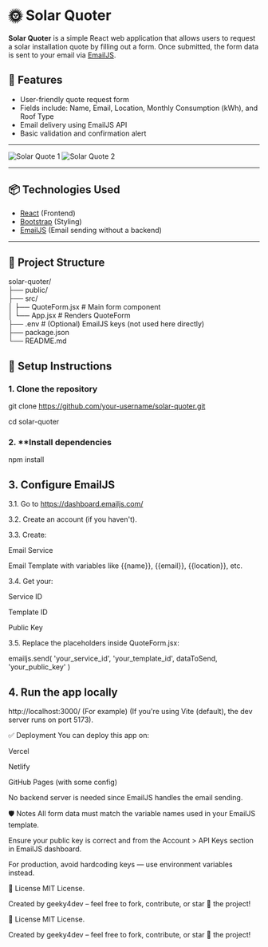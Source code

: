 # 🌞 Solar Quoter

**Solar Quoter** is a simple React web application that allows users to request a solar installation quote by filling out a form. Once submitted, the form data is sent to your email via [EmailJS](https://www.emailjs.com/).

## 🚀 Features

- User-friendly quote request form
- Fields include: Name, Email, Location, Monthly Consumption (kWh), and Roof Type
- Email delivery using EmailJS API
- Basic validation and confirmation alert

---

![Solar Quote 1](https://github.com/user-attachments/assets/4d19efa7-7410-48de-930f-2571c69291b8)
![Solar Quote 2](https://github.com/user-attachments/assets/0d9eb0d8-baee-4feb-92fd-b9692df4812d)

---

## 📦 Technologies Used

- [React](https://reactjs.org/) (Frontend)
- [Bootstrap](https://getbootstrap.com/) (Styling)
- [EmailJS](https://www.emailjs.com/) (Email sending without a backend)

---

## 📁 Project Structure  

solar-quoter/  
├── public/  
├── src/  
│ ├── QuoteForm.jsx # Main form component  
│ └── App.jsx # Renders QuoteForm  
├── .env # (Optional) EmailJS keys (not used here directly)  
├── package.json  
└── README.md 

## 🔧 Setup Instructions

### 1. **Clone the repository**

git clone https://github.com/your-username/solar-quoter.git

cd solar-quoter

### 2. **Install dependencies

npm install

## 3. Configure EmailJS

3.1. Go to https://dashboard.emailjs.com/

3.2. Create an account (if you haven't).

3.3. Create:

Email Service

Email Template with variables like {{name}}, {{email}}, {{location}}, etc.

3.4. Get your:

Service ID

Template ID

Public Key

3.5. Replace the placeholders inside QuoteForm.jsx:

emailjs.send(
  'your_service_id',
  'your_template_id',
  dataToSend,
  'your_public_key'
)

## 4. Run the app locally

http://localhost:3000/   (For example)
(If you're using Vite (default), the dev server runs on port 5173).

✅ Deployment
You can deploy this app on:

Vercel

Netlify

GitHub Pages (with some config)

No backend server is needed since EmailJS handles the email sending.


🛡️ Notes
All form data must match the variable names used in your EmailJS template.

Ensure your public key is correct and from the Account > API Keys section in EmailJS dashboard.

For production, avoid hardcoding keys — use environment variables instead.

📜 License
MIT License.

Created by geeky4dev – feel free to fork, contribute, or star 🌟 the project!

📜 License
MIT License.

Created by geeky4dev – feel free to fork, contribute, or star 🌟 the project!

